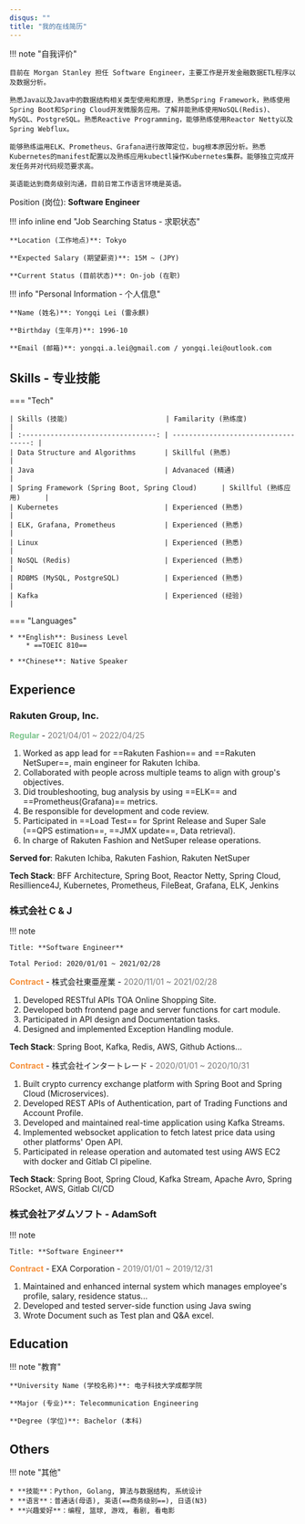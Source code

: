 ```yaml
---
disqus: ""
title: "我的在线简历"
---
```


!!! note "自我评价"

    目前在 Morgan Stanley 担任 Software Engineer，主要工作是开发金融数据ETL程序以及数据分析。

    熟悉Java以及Java中的数据结构相关类型使用和原理，熟悉Spring Framework，熟练使用Spring Boot和Spring Cloud开发微服务应用。了解并能熟练使用NoSQL(Redis)、MySQL、PostgreSQL。熟悉Reactive Programming，能够熟练使用Reactor Netty以及Spring Webflux。

    能够熟练运用ELK、Prometheus、Grafana进行故障定位，bug根本原因分析。熟悉Kubernetes的manifest配置以及熟练应用kubectl操作Kubernetes集群。能够独立完成开发任务并对代码规范要求高。

    英语能达到商务级别沟通，目前日常工作语言环境是英语。

Position (岗位): **Software Engineer**

!!! info inline end "Job Searching Status - 求职状态"

    **Location (工作地点)**: Tokyo

    **Expected Salary (期望薪资)**: 15M ~ (JPY)

    **Current Status (目前状态)**: On-job (在职)

!!! info "Personal Information - 个人信息"

    **Name (姓名)**: Yongqi Lei (雷永麒)

    **Birthday (生年月)**: 1996-10

    **Email (邮箱)**: yongqi.a.lei@gmail.com / yongqi.lei@outlook.com

## Skills - 专业技能

=== "Tech"

    | Skills (技能)                        | Familarity (熟练度)                   |
    | :---------------------------------: | -----------------------------------: |
    | Data Structure and Algorithms       | Skillful (熟悉)                       |
    | Java                                | Advanaced (精通)                      |
    | Spring Framework (Spring Boot, Spring Cloud)      | Skillful (熟练应用)      |
    | Kubernetes                          | Experienced (熟悉)                    |
    | ELK, Grafana, Prometheus            | Experienced (熟悉)                    |
    | Linux                               | Experienced (熟悉)                    |
    | NoSQL (Redis)                       | Experienced (熟悉)                    |
    | RDBMS (MySQL, PostgreSQL)           | Experienced (熟悉)                    |
    | Kafka                               | Experienced (经验)                    |

=== "Languages"

    * **English**: Business Level
        * ==TOEIC 810==

    * **Chinese**: Native Speaker

## Experience

### Rakuten Group, Inc.

<p><span style="font-weight: bold; color: #7dc58d">Regular</span> - <span style="color: #777">2021/04/01 ~ 2022/04/25</span></p>

1. Worked as app lead for ==Rakuten Fashion== and ==Rakuten NetSuper==, main engineer for Rakuten Ichiba.
2. Collaborated with people across multiple teams to align with group's objectives.
3. Did troubleshooting, bug analysis by using ==ELK== and ==Prometheus(Grafana)== metrics.
4. Be responsible for development and code review.
5. Participated in ==Load Test== for Sprint Release and Super Sale (==QPS estimation==, ==JMX update==, Data retrieval).
6. In charge of Rakuten Fashion and NetSuper release operations.

**Served for**: Rakuten Ichiba, Rakuten Fashion, Rakuten NetSuper

**Tech Stack**: BFF Architecture, Spring Boot, Reactor Netty, Spring Cloud, Resillience4J, Kubernetes, Prometheus, FileBeat, Grafana, ELK, Jenkins

### 株式会社 C & J

!!! note

    Title: **Software Engineer**

    Total Period: 2020/01/01 ~ 2021/02/28

<p><span style="font-weight: bold; color: #f6903a">Contract</span> - 株式会社東亜産業 - <span style="color: #777">2020/11/01 ~ 2021/02/28</span></p>

1. Developed RESTful APIs TOA Online Shopping Site. 
2. Developed both frontend page and server functions for cart module.
3. Participated in API design and Documentation tasks.
4. Designed and implemented Exception Handling module.

**Tech Stack**: Spring Boot, Kafka, Redis, AWS, Github Actions...

<p><span style="font-weight: bold; color: #f6903a">Contract</span> - 株式会社インタートレード - <span style="color: #777">2020/01/01 ~ 2020/10/31</span></p>

1. Built crypto currency exchange platform with Spring Boot and Spring Cloud (Microservices).
2. Developed REST APIs of Authentication, part of Trading Functions and Account Profile.
3. Developed and maintained real-time application using Kafka Streams.
4. Implemented websocket application to fetch latest price data using other platforms' Open API.
5. Participated in release operation and automated test using AWS EC2 with docker and Gitlab CI pipeline.

**Tech Stack**: Spring Boot, Spring Cloud, Kafka Stream, Apache Avro, Spring RSocket, AWS, Gitlab CI/CD

### 株式会社アダムソフト - AdamSoft

!!! note

    Title: **Software Engineer**

<p><span style="font-weight: bold; color: #f6903a">Contract</span> - EXA Corporation - <span style="color: #777">2019/01/01 ~ 2019/12/31</span></p>

1. Maintained and enhanced internal system which manages employee's profile, salary, residence status...
2. Developed and tested server-side function using Java swing
3. Wrote Document such as Test plan and Q&A excel.

## Education

!!! note "教育"

    **University Name (学校名称)**: 电子科技大学成都学院

    **Major (专业)**: Telecommunication Engineering

    **Degree (学位)**: Bachelor (本科)

## Others

!!! note "其他"

    * **技能**：Python, Golang, 算法与数据结构, 系统设计
    * **语言**：普通话(母语), 英语(==商务级别==), 日语(N3)
    * **兴趣爱好**：编程, 篮球, 游戏, 看剧, 看电影
